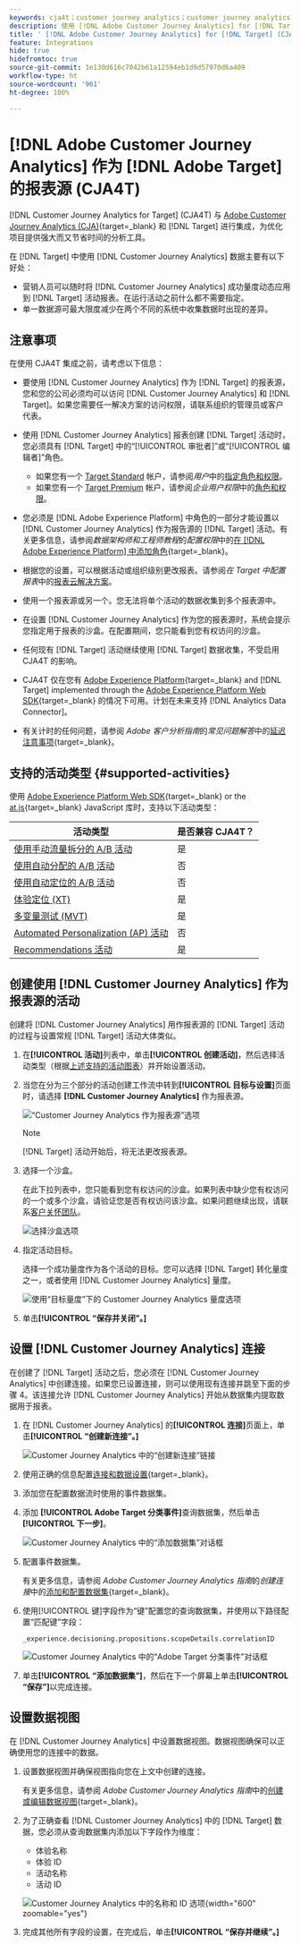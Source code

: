 ```yaml
---
keywords: cja4t；customer journey analytics；customer journey analytics for target；customer journey analytics 报表源；customer journey analytics 作为 target 的报表源
description: 使用 [!DNL Adobe Customer Journey Analytics] for [!DNL Target] (A4T) 根据 [!DNL Customer Journey Analytics] 转化量度和受众区段创建活动，并使用 [!DNL Customer Journey Analytics] 报表检查结果。
title: ' [!DNL Adobe Customer Journey Analytics] for [!DNL Target] (CJA4T) 是什么？'
feature: Integrations
hide: true
hidefromtoc: true
source-git-commit: 1e130d616c7042b61a12594eb1d9d57970d6a409
workflow-type: ht
source-wordcount: '961'
ht-degree: 100%

---
```


# [!DNL Adobe Customer Journey Analytics] 作为 [!DNL Adobe Target] 的报表源 (CJA4T)

[!DNL Customer Journey Analytics for Target] (CJA4T) 与 [Adobe Customer Journey Analytics (CJA)](https://experienceleague.adobe.com/docs/customer-journey-analytics.html){target=_blank} 和 [!DNL Target] 进行集成，为优化项目提供强大而又节省时间的分析工具。

在 [!DNL Target] 中使用 [!DNL Customer Journey Analytics] 数据主要有以下好处：

* 营销人员可以随时将 [!DNL Customer Journey Analytics] 成功量度动态应用到 [!DNL Target] 活动报表。在运行活动之前什么都不需要指定。
* 单一数据源可最大限度减少在两个不同的系统中收集数据时出现的差异。

## 注意事项

在使用 CJA4T 集成之前，请考虑以下信息：

* 要使用 [!DNL Customer Journey Analytics] 作为 [!DNL Target] 的报表源，您和您的公司必须均可以访问 [!DNL Customer Journey Analytics] 和 [!DNL Target]。如果您需要任一解决方案的访问权限，请联系组织的管理员或客户代表。
* 使用 [!DNL Customer Journey Analytics] 报表创建 [!DNL Target] 活动时，您必须具有 [!DNL Target] 中的“[!UICONTROL 审批者]”或“[!UICONTROL 编辑者]”角色。
   * 如果您有一个 [Target Standard](/help/main/c-intro/intro.md#section_ACD5EFF17AAB4E979CBEFA0145CCD905) 帐户，请参阅&#x200B;*用户*&#x200B;中的[指定角色和权限](/help/main/administrating-target/c-user-management/c-user-management/user-management.md#roles-permissions)。
   * 如果您有一个 [Target Premium](/help/main/c-intro/intro.md#premium) 帐户，请参阅&#x200B;*企业用户权限*&#x200B;中的[角色和权限](/help/main/administrating-target/c-user-management/property-channel/property-channel.md#roles-permissions)。

* 您必须是 [!DNL Adobe Experience Platform] 中角色的一部分才能设置以 [!DNL Customer Journey Analytics] 作为报告源的 [!DNL Target] 活动。有关更多信息，请参阅&#x200B;*数据架构师和工程师教程*&#x200B;的&#x200B;*配置权限*&#x200B;中的[在  [!DNL Adobe Experience Platform] 中添加角色](https://experienceleague.adobe.com/docs/platform-learn/getting-started-for-data-architects-and-data-engineers/configure-permissions.html){target=_blank}。
* 根据您的设置，可以根据活动或组织级别更改报表。请参阅&#x200B;*在 Target 中配置报表*&#x200B;中的[报表云解决方案](/help/main/administrating-target/reporting.md#solution)。
* 使用一个报表源或另一个。您无法将单个活动的数据收集到多个报表源中。
* 在设置 [!DNL Customer Journey Analytics] 作为您的报表源时，系统会提示您指定用于报表的沙盒。在配置期间，您只能看到您有权访问的沙盒。
* 任何现有 [!DNL Target] 活动继续使用 [!DNL Target] 数据收集，不受启用 CJA4T 的影响。
* CJA4T 仅在您有 [Adobe Experience Platform](https://experienceleague.adobe.com/docs/experience-platform.html){target=_blank} and [!DNL Target] implemented through the [Adobe Experience Platform Web SDK](https://experienceleague.adobe.com/docs/target-dev/developer/client-side/aep-web-sdk.html){target=_blank} 的情况下可用。计划在未来支持 [!DNL Analytics Data Connector]。
* 有关计时的任何问题，请参阅 *Adobe 客户分析指南*&#x200B;的&#x200B;*常见问题解答*&#x200B;中的[延迟注意事项](https://experienceleague.adobe.com/docs/analytics-platform/using/cja-overview/cja-faq.html#latency){target=_blank}。

## 支持的活动类型 {#supported-activities}

使用 [Adobe Experience Platform Web SDK](https://experienceleague.adobe.com/docs/target-dev/developer/client-side/aep-web-sdk.html){target=_blank} or the [at.js](https://experienceleague.adobe.com/docs/target-dev/developer/client-side/at-js-implementation/overview.html){target=_blank} JavaScript 库时，支持以下活动类型：

| 活动类型 | 是否兼容 CJA4T？ |
|--- |--- |
| [使用手动流量拆分的 A/B 活动](/help/main/c-activities/t-test-ab/test-ab.md) | 是 |
| [使用自动分配的 A/B 活动](/help/main/c-activities/automated-traffic-allocation/automated-traffic-allocation.md) | 否 |
| [使用自动定位的 A/B 活动](/help/main/c-activities/auto-target/auto-target-to-optimize.md) | 否 |
| [体验定位 (XT)](/help/main/c-activities/t-experience-target/experience-target.md) | 是 |
| [多变量测试 (MVT)](/help/main/c-activities/c-multivariate-testing/multivariate-testing.md) | 是 |
| [Automated Personalization (AP) 活动](/help/main/c-activities/t-automated-personalization/automated-personalization.md) | 否 |
| [Recommendations 活动](/help/main/c-recommendations/recommendations.md) | 是 |

## 创建使用 [!DNL Customer Journey Analytics] 作为报表源的活动

创建将 [!DNL Customer Journey Analytics] 用作报表源的 [!DNL Target] 活动的过程与设置常规 [!DNL Target] 活动大体类似。

1. 在&#x200B;**[!UICONTROL 活动]**&#x200B;列表中，单击&#x200B;**[!UICONTROL 创建活动]**，然后选择活动类型（根据[上述支持的活动图表](#supported-activities)）并开始设置活动。
1. 当您在分为三个部分的活动创建工作流中转到&#x200B;**[!UICONTROL 目标与设置]**&#x200B;页面时，请选择 **[!DNL Customer Journey Analytics]** 作为报表源。

   ![“Customer Journey Analytics 作为报表源”选项](/help/main/c-integrating-target-with-mac/cja4t/assets/cja-as-reporting-source.png)

   >[!NOTE]
   >
   >[!DNL Target] 活动开始后，将无法更改报表源。

1. 选择一个沙盒。

   在此下拉列表中，您只能看到您有权访问的沙盒。如果列表中缺少您有权访问的一个或多个沙盒，请验证您是否有权访问该沙盒。如果问题继续出现，请联系[客户关怀团队](/help/main/cmp-resources-and-contact-information.md#reference_ACA3391A00EF467B87930A450050077C)。

   ![选择沙盒选项](/help/main/c-integrating-target-with-mac/cja4t/assets/sandbox.png)

1. 指定活动目标。

   选择一个成功量度作为各个活动的目标。您可以选择 [!DNL Target] 转化量度之一，或者使用 [!DNL Customer Journey Analytics] 量度。

   ![使用“目标量度”下的 Customer Journey Analytics 量度选项](/help/main/c-integrating-target-with-mac/cja4t/assets/goal-metric.png)

1. 单击&#x200B;**[!UICONTROL “保存并关闭”。]**

## 设置 [!DNL Customer Journey Analytics] 连接

在创建了 [!DNL Target] 活动之后，您必须在 [!DNL Customer Journey Analytics] 中创建连接。如果您已设置连接，则可以使用现有连接并跳至下面的步骤 4。该连接允许 [!DNL Customer Journey Analytics] 开始从数据集内提取数据用于报表。

1. 在 [!DNL Customer Journey Analytics] 的&#x200B;**[!UICONTROL 连接]**&#x200B;页面上，单击&#x200B;**[!UICONTROL “创建新连接”。]**

   ![Customer Journey Analytics 中的“创建新连接”链接](/help/main/c-integrating-target-with-mac/cja4t/assets/create-connection.png)

1. 使用正确的信息配置[连接和数据设置](https://experienceleague.adobe.com/docs/analytics-platform/using/cja-connections/overview.html){target=_blank}。
1. 添加您在配置数据流时使用的事件数据集。
1. 添加 **[!UICONTROL Adobe Target 分类事件]**&#x200B;查询数据集，然后单击&#x200B;**[!UICONTROL 下一步]**。

   ![Customer Journey Analytics 中的“添加数据集”对话框](/help/main/c-integrating-target-with-mac/cja4t/assets/add-datasets.png)

1. 配置事件数据集。

   有关更多信息，请参阅 *Adobe Customer Journey Analytics 指南*&#x200B;的&#x200B;*创建连接*&#x200B;中的[添加和配置数据集](https://experienceleague.adobe.com/docs/analytics-platform/using/cja-connections/create-connection.html?lang=zh-Hans#add-dataset){target=_blank}。

1. 使用[!UICONTROL 键]字段作为“键”配置您的查询数据集，并使用以下路径配置“匹配键”字段：

   ```
   _experience.decisioning.propositions.scopeDetails.correlationID
   ```

   ![Customer Journey Analytics 中的“Adobe Target 分类事件”对话框](/help/main/c-integrating-target-with-mac/cja4t/assets/classifications-events.png)

1. 单击&#x200B;**[!UICONTROL “添加数据集”]**，然后在下一个屏幕上单击&#x200B;**[!UICONTROL “保存”]**&#x200B;以完成连接。

## 设置数据视图

在 [!DNL Customer Journey Analytics] 中设置数据视图。数据视图确保可以正确使用您的连接中的数据。

1. 设置数据视图并确保视图指向您在上文中创建的连接。

   有关更多信息，请参阅 *Adobe Customer Journey Analytics 指南*&#x200B;中的[创建或编辑数据视图](https://experienceleague.adobe.com/docs/analytics-platform/using/cja-dataviews/create-dataview.html){target=_blank}。

1. 为了正确查看 [!DNL Customer Journey Analytics] 中的 [!DNL Target] 数据，您必须从查询数据集内添加以下字段作为维度：

   * 体验名称
   * 体验 ID
   * 活动名称
   * 活动 ID

   ![Customer Journey Analytics 中的名称和 ID 选项](/help/main/c-integrating-target-with-mac/cja4t/assets/names-and-ids.png){width="600" zoomable="yes"}

1. 完成其他所有字段的设置，在完成后，单击&#x200B;**[!UICONTROL “保存并继续”。]**
